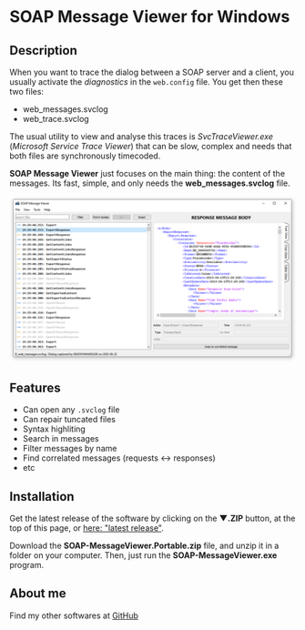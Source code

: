 # SOAP Message Viewer for Windows

## Description

When you want to trace the dialog between a SOAP server and a client, you usually activate the _diagnostics_ 
in the `web.config` file. You get then these two files:
* web_messages.svclog
* web_trace.svclog

The usual utility to view and analyse this traces is *SvcTraceViewer.exe* (*Microsoft Service Trace Viewer*)
that can be slow, complex and needs that both files are synchronously timecoded.

**SOAP Message Viewer** just focuses on the main thing: the content of the messages.
Its fast, simple, and only needs the **web_messages.svclog** file.

![Screenshot](images/Capture.png)

## Features

* Can open any `.svclog` file
* Can repair tuncated files
* Syntax highliting
* Search in messages
* Filter messages by name
* Find correlated messages (requests ↔ responses)
* etc

## Installation

Get the latest release of the software by clicking on the **▼.ZIP** button, at the top of this page, 
or [here: "latest release"](https://github.com/Sphinkie/SOAP-Message-Viewer/releases/latest).

Download the **SOAP-MessageViewer.Portable.zip** file, and unzip it in a folder on your computer. 
Then, just run the **SOAP-MessageViewer.exe** program.

## About me

Find my other softwares at [GitHub](https://sphinkie.github.io)